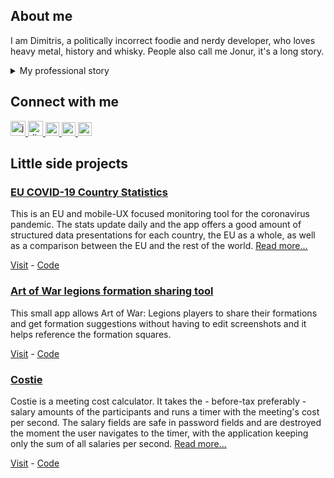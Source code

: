 ## About me

I am Dimitris, a politically incorrect foodie and nerdy developer, who loves heavy metal, history and whisky. People also call me Jonur, it's a long story.

<details>
<summary>My professional story</summary>
After completing my studies of IT & CS at the University of West Attica, my career began with small scale IT roles. I served my mandatory military service at the Hellenic Army as a radar operator and finally, self-employed, I worked on small-scale web projects. In 2012, I co-founded cmagnet, where we delivered design solutions, websites and e-shops to small businesses.

Moving to the UK in 2015, I landed at Ladbrokes. Working on WAMP stack in a Scrum team responsible for the development and support of the online betting platforms, I was also taking care of the integrations and support. Next in line was Whitbread, where I worked on the front-end of an AEM with AngularJS stack in one of the Premier Inn website's Scrum teams and co-led a React/Redux migration on top of the rest. A couple of years later in Photobox, I was responsible for overlooking the Front End side of a product support migration from legacy studios to the new creation studio, coaching and mentoring associate engineers, design UI implementation solutions and overlook their implementation, as well as make the necessary changes to improve the React codebases standards and and ensure they meet the most recent established good practices and trends.

Tractable is my house now and being part of the Inspection team, we're building cool web apps, which utilise AI services to produce instant condition reports remotely for vehicle remarketing, purchasing, and fleet.

If you want to find out more details about each role I've worked on, like tech stacks, project details, responsibilities, etc. please do visit my [LinkedIn profile](https://linkedin.com/in/dimitrisdamilos).

</details>

## Connect with me

<a href="https://jonur.io">
<img alt="jonur.io | My personal website" width="24px" src="https://img.icons8.com/fluency/48/000000/globe.png" />
</a>
<a href="https://linkedin.com/in/dimitrisdamilos">
<img alt="dimitrisdamilos | LinkedIn" width="24px" src="https://img.icons8.com/fluency/48/000000/linkedin.png" />
</a>
<a href="https://stackoverflow.com/users/979010/dimitris-damilos?tab=profiles">
<img alt="dimitris-damilos | StackOverflow" width="22px" src="https://img.icons8.com/fluency/48/000000/stackoverflow.png" />
</a>
<a href="https://instagram.com/ddamilos">
<img alt="ddamilos | Instagram" width="22px" src="https://img.icons8.com/fluency/48/000000/instagram-new.png" />
</a>
<a href="https://medium.com/@dimitrisdamilos">
<img alt="dimitrisdamilos | Medium" width="22px" src="https://img.icons8.com/ios-filled/50/000000/medium-monogram.png" />
</a>

## Little side projects

### [EU COVID-19 Country Statistics](https://covid19eu.jonur.io/)

This is an EU and mobile-UX focused monitoring tool for the coronavirus pandemic. The stats update daily and the app offers a good amount of structured data presentations for each country, the EU as a whole, as well as a comparison between the EU and the rest of the world. [Read more...](https://medium.com/@dimitrisdamilos/eu-covid-19-country-statistics-456efef315e1)

[Visit](https://covid19eu.jonur.io/) - [Code](https://github.com/Jonur/covid19-eu-report)

### [Art of War legions formation sharing tool](https://aowformationshare.jonur.io/)

This small app allows Art of War: Legions players to share their formations and get formation suggestions without having to edit screenshots and it helps reference the formation squares.

[Visit](https://aowformationshare.jonur.io/) - [Code](https://github.com/Jonur/aow-formation-share)

### [Costie](https://costie.jonur.io/)

Costie is a meeting cost calculator. It takes the - before-tax preferably - salary amounts of the participants and runs a timer with the meeting's cost per second. The salary fields are safe in password fields and are destroyed the moment the user navigates to the timer, with the application keeping only the sum of all salaries per second. [Read more...](https://github.com/Jonur/costie#flow)

[Visit](https://costie.jonur.io/) - [Code](https://github.com/Jonur/costie)
